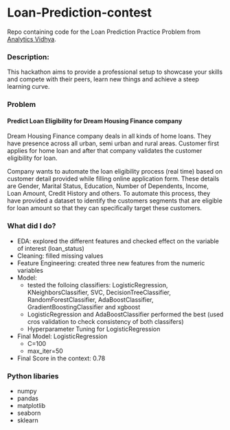 # Loan-Prediction-contest
Repo containing code for the Loan Prediction Practice Problem from <a href='https://datahack.analyticsvidhya.com/contest/practice-problem-loan-prediction-iii/#About'> Analytics Vidhya</a>.

### Description:
This hackathon aims to provide a professional setup to showcase your skills and compete with their peers, learn new things and achieve a steep learning curve.

### Problem
#### Predict Loan Eligibility for Dream Housing Finance company

Dream Housing Finance company deals in all kinds of home loans. They have presence across all urban, semi urban and rural areas. Customer first applies for home loan and after that company validates the customer eligibility for loan.

Company wants to automate the loan eligibility process (real time) based on customer detail provided while filling online application form. These details are Gender, Marital Status, Education, Number of Dependents, Income, Loan Amount, Credit History and others. To automate this process, they have provided a dataset to identify the customers segments that are eligible for loan amount so that they can specifically target these customers. 

### What did I do?
- EDA: explored the different features and checked effect on the variable of interest (loan_status)
- Cleaning: filled missing values
- Feature Engineering: created three new features from the numeric variables
- Model:
  - tested the folloing classifiers: LogisticRegression, KNeighborsClassifier, SVC, DecisionTreeClassifier, RandomForestClassifier, AdaBoostClassifier, GradientBoostingClassifier and xgboost
  - LogisticRegression and AdaBoostClassifier performed the best (used cros validation to check consistency of both classifers)
  - Hyperparameter Tuning for LogisticRegression
- Final Model: LogisticRegression
  - C=100
  - max_iter=50
- Final Score in the context: 0.78

### Python libaries
- numpy
- pandas
- matplotlib
- seaborn
- sklearn
